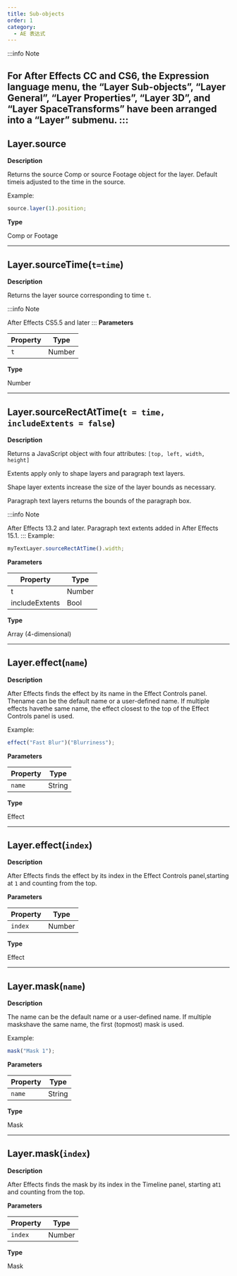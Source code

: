 ```yaml
---
title: Sub-objects
order: 1
category:
  - AE 表达式
---
```


:::info Note

For After Effects CC and CS6, the Expression language menu, the “Layer Sub-objects”, “Layer General”, “Layer Properties”, “Layer 3D”, and “Layer SpaceTransforms” have been arranged into a “Layer” submenu.
:::
---

## Layer.source

**Description**

Returns the source Comp or source Footage object for the layer. Default timeis adjusted to the time in the source.

Example:

```javascript
source.layer(1).position;
```

**Type**

Comp or Footage

---

## Layer.sourceTime(`t=time`)

**Description**

Returns the layer source corresponding to time `t`.

:::info Note

After Effects CS5.5 and later
:::
**Parameters**

| Property | Type   |
| -------- | ------ |
| `t`      | Number |

**Type**

Number

---

## Layer.sourceRectAtTime(`t = time, includeExtents = false`)

**Description**

Returns a JavaScript object with four attributes: `[top, left, width, height]`

Extents apply only to shape layers and paragraph text layers.

Shape layer extents increase the size of the layer bounds as necessary.

Paragraph text layers returns the bounds of the paragraph box.

:::info Note

After Effects 13.2 and later. Paragraph text extents added in After Effects
15.1.
:::
Example:

```javascript
myTextLayer.sourceRectAtTime().width;
```

**Parameters**

| Property       | Type   |
| -------------- | ------ |
| t              | Number |
| includeExtents | Bool   |

**Type**

Array (4-dimensional)

---

## Layer.effect(`name`)

**Description**

After Effects finds the effect by its name in the Effect Controls panel. Thename can be the default name or a user-defined name. If multiple effects havethe same name, the effect closest to the top of the Effect Controls panel is
used.

Example:

```javascript
effect("Fast Blur")("Blurriness");
```

**Parameters**

| Property | Type   |
| -------- | ------ |
| `name`   | String |

**Type**

Effect

---

## Layer.effect(`index`)

**Description**

After Effects finds the effect by its index in the Effect Controls panel,starting at `1` and counting from the top.

**Parameters**

| Property | Type   |
| -------- | ------ |
| `index`  | Number |

**Type**

Effect

---

## Layer.mask(`name`)

**Description**

The name can be the default name or a user-defined name. If multiple maskshave the same name, the first (topmost) mask is used.

Example:

```javascript
mask("Mask 1");
```

**Parameters**

| Property | Type   |
| -------- | ------ |
| `name`   | String |

**Type**

Mask

---

## Layer.mask(`index`)

**Description**

After Effects finds the mask by its index in the Timeline panel, starting at`1` and counting from the top.

**Parameters**

| Property | Type   |
| -------- | ------ |
| `index`  | Number |

**Type**

Mask
